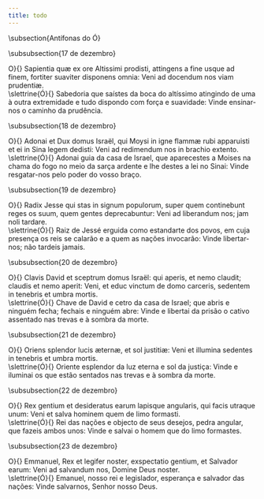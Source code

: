 ```yaml
---
title: todo
---
```

\subsection{Antífonas do Ó}

\subsubsection{17 de dezembro}
<div class="container-fluid">
<div class="row">
<div class="dropcap text-justify">
O}{} Sapientia quæ ex ore Altissimi prodisti, attingens a fine usque ad finem, fortiter suaviter disponens omnia: Veni ad docendum nos viam prudentiæ.
</div>
<div class="text-justify">
\slettrine{Ó}{} Sabedoria que saístes da boca do altíssimo atingindo de uma à outra extremidade e tudo dispondo com força e suavidade: Vinde ensinar-nos o caminho da prudência.
</div>
</div>
</div>

\subsubsection{18 de dezembro}
<div class="container-fluid">
<div class="row">
<div class="dropcap text-justify">
O}{} Adonai et Dux domus Israël, qui Moysi in igne flammæ rubi apparuisti et ei in Sina legem dedisti: Veni ad redimendum nos in brachio extento.
</div>
<div class="text-justify">
\slettrine{Ó}{} Adonai guia da casa de Israel, que aparecestes a Moises na chama do fogo no meio da sarça ardente e lhe destes a lei no Sinai: Vinde resgatar-nos pelo poder do vosso braço.
</div>
</div>
</div>

\subsubsection{19 de dezembro}
<div class="container-fluid">
<div class="row">
<div class="dropcap text-justify">
O}{} Radix Jesse qui stas in signum populorum, super quem continebunt reges os suum, quem gentes deprecabuntur: Veni ad liberandum nos; jam noli tardare.
</div>
<div class="text-justify">
\slettrine{Ó}{} Raiz de Jessé erguida como estandarte dos povos, em cuja presença os reis se calarão e a quem as nações invocarão: Vinde libertar-nos; não tardeis jamais.
</div>
</div>
</div>

\subsubsection{20 de dezembro}
<div class="container-fluid">
<div class="row">
<div class="dropcap text-justify">
O}{} Clavis David et sceptrum domus Israël: qui aperis, et nemo claudit; claudis et nemo aperit: Veni, et educ vinctum de domo carceris, sedentem in tenebris et umbra mortis.
</div>
<div class="text-justify">
\slettrine{Ó}{} Chave de David e cetro da casa de Israel; que abris e ninguém fecha; fechais e ninguém abre: Vinde e libertai da prisão o cativo assentado nas trevas e à sombra da morte.
</div>
</div>
</div>

\subsubsection{21 de dezembro}
<div class="container-fluid">
<div class="row">
<div class="dropcap text-justify">
O}{} Oriens splendor lucis æternæ, et sol justitiæ: Veni et illumina sedentes in tenebris et umbra mortis.
</div>
<div class="text-justify">
\slettrine{Ó}{} Oriente esplendor da luz eterna e sol da justiça: Vinde e iluminai os que estão sentados nas trevas e à sombra da morte.
</div>
</div>
</div>

\subsubsection{22 de dezembro}
<div class="container-fluid">
<div class="row">
<div class="dropcap text-justify">
O}{} Rex gentium et desideratus earum lapisque angularis, qui facis utraque unum: Veni et salva hominem quem de limo formasti.
</div>
<div class="text-justify">
\slettrine{Ó}{} Rei das nações e objecto de seus desejos, pedra angular, que fazeis ambos unos: Vinde e salvai o homem que do limo formastes.
</div>
</div>
</div>

\subsubsection{23 de dezembro}
<div class="container-fluid">
<div class="row">
<div class="dropcap text-justify">
O}{} Emmanuel, Rex et legifer noster, exspectatio gentium, et Salvador earum: Veni ad salvandum nos, Domine Deus noster.
</div>
<div class="text-justify">
\slettrine{Ó}{} Emanuel, nosso rei e legislador, esperança e salvador das nações: Vinde salvarnos, Senhor nosso Deus.
</div>
</div>
</div>
